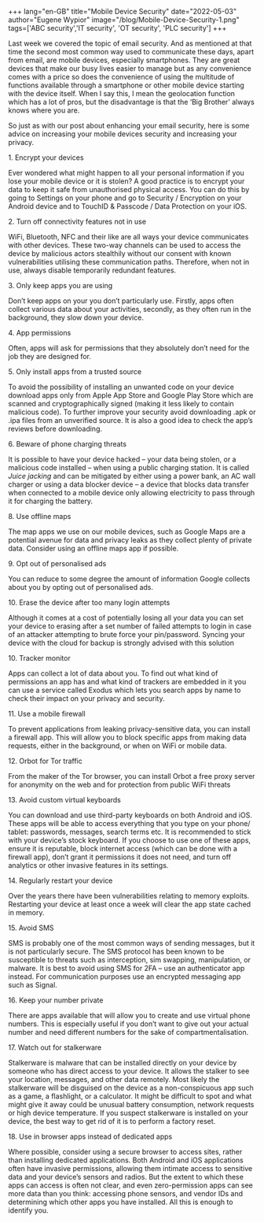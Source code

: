 +++
lang="en-GB"
title="Mobile Device Security"
date="2022-05-03"
author="Eugene Wypior"
image="/blog/Mobile-Device-Security-1.png"
tags=['ABC security','IT security', 'OT security', 'PLC security']
+++

Last week we covered the topic of email security. And as mentioned at that time the second most common way used to communicate these days, apart from email, are mobile devices, especially smartphones. They are great devices that make our busy lives easier to manage but as any convenience comes with a price so does the convenience of using the multitude of functions available through a smartphone or other mobile device starting with the device itself. When I say this, I mean the geolocation function which has a lot of pros, but the disadvantage is that the ‘Big Brother’ always knows where you are.

So just as with our post about enhancing your email security, here is some advice on increasing your mobile devices security and increasing your privacy.

1\. Encrypt your devices

Ever wondered what might happen to all your personal information if you lose your mobile device or it is stolen? A good practice is to encrypt your data to keep it safe from unauthorised physical access. You can do this by going to Settings on your phone and go to Security / Encryption on your Android device and to TouchID & Passcode / Data Protection on your iOS.

2\. Turn off connectivity features not in use

WiFi, Bluetooth, NFC and their like are all ways your device communicates with other devices. These two-way channels can be used to access the device by malicious actors stealthily without our consent with known vulnerabilities utilising these communication paths. Therefore, when not in use, always disable temporarily redundant features.

3\. Only keep apps you are using

Don’t keep apps on your you don’t particularly use. Firstly, apps often collect various data about your activities, secondly, as they often run in the background, they slow down your device.

4\. App permissions

Often, apps will ask for permissions that they absolutely don’t need for the job they are designed for.

5\. Only install apps from a trusted source

To avoid the possibility of installing an unwanted code on your device download apps only from Apple App Store and Google Play Store which are scanned and cryptographically signed (making it less likely to contain malicious code). To further improve your security avoid downloading .apk or .ipa files from an unverified source. It is also a good idea to check the app’s reviews before downloading.

6\. Beware of phone charging threats

It is possible to have your device hacked – your data being stolen, or a malicious code installed – when using a public charging station. It is called _Juice jacking_ and can be mitigated by either using a power bank, an AC wall charger or using a data blocker device – a device that blocks data transfer when connected to a mobile device only allowing electricity to pass through it for charging the battery.

8\. Use offline maps

The map apps we use on our mobile devices, such as Google Maps are a potential avenue for data and privacy leaks as they collect plenty of private data. Consider using an offline maps app if possible.

9\. Opt out of personalised ads

You can reduce to some degree the amount of information Google collects about you by opting out of personalised ads.

10\. Erase the device after too many login attempts

Although it comes at a cost of potentially losing all your data you can set your device to erasing after a set number of failed attempts to login in case of an attacker attempting to brute force your pin/password. Syncing your device with the cloud for backup is strongly advised with this solution

10\. Tracker monitor

Apps can collect a lot of data about you. To find out what kind of permissions an app has and what kind of trackers are embedded in it you can use a service called Exodus which lets you search apps by name to check their impact on your privacy and security.

11\. Use a mobile firewall

To prevent applications from leaking privacy-sensitive data, you can install a firewall app. This will allow you to block specific apps from making data requests, either in the background, or when on WiFi or mobile data.

12\. Orbot for Tor traffic

From the maker of the Tor browser, you can install Orbot a free proxy server for anonymity on the web and for protection from public WiFi threats

13\. Avoid custom virtual keyboards

You can download and use third-party keyboards on both Android and iOS. These apps will be able to access everything that you type on your phone/ tablet: passwords, messages, search terms etc. It is recommended to stick with your device’s stock keyboard. If you choose to use one of these apps, ensure it is reputable, block internet access (which can be done with a firewall app), don’t grant it permissions it does not need, and turn off analytics or other invasive features in its settings.

14\. Regularly restart your device

Over the years there have been vulnerabilities relating to memory exploits. Restarting your device at least once a week will clear the app state cached in memory.

15\. Avoid SMS

SMS is probably one of the most common ways of sending messages, but it is not particularly secure. The SMS protocol has been known to be susceptible to threats such as interception, sim swapping, manipulation, or malware. It is best to avoid using SMS for 2FA – use an authenticator app instead. For communication purposes use an encrypted messaging app such as Signal.

16\. Keep your number private

There are apps available that will allow you to create and use virtual phone numbers. This is especially useful if you don’t want to give out your actual number and need different numbers for the sake of compartmentalisation.

17\. Watch out for stalkerware

Stalkerware is malware that can be installed directly on your device by someone who has direct access to your device. It allows the stalker to see your location, messages, and other data remotely. Most likely the stalkerware will be disguised on the device as a non-conspicuous app such as a game, a flashlight, or a calculator. It might be difficult to spot and what might give it away could be unusual battery consumption, network requests or high device temperature. If you suspect stalkerware is installed on your device, the best way to get rid of it is to perform a factory reset.

18\. Use in browser apps instead of dedicated apps

Where possible, consider using a secure browser to access sites, rather than installing dedicated applications. Both Android and iOS applications often have invasive permissions, allowing them intimate access to sensitive data and your device’s sensors and radios. But the extent to which these apps can access is often not clear, and even zero-permission apps can see more data than you think: accessing phone sensors, and vendor IDs and determining which other apps you have installed. All this is enough to identify you.